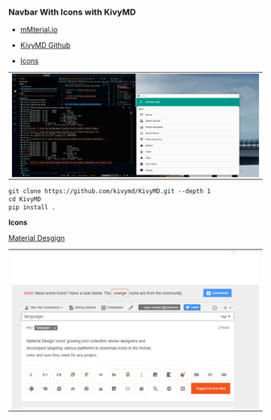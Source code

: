 ### Navbar With Icons with KivyMD

- [mMterial.io](https://material.io/design)

- [KivyMD Github](https://github.com/kivymd/KivyMD)

- [Icons](https://zavoloklom.github.io/material-design-iconic-font/index.html)

<table align="center">
  <tr>
    <td align="center" style="padding=0;width=50%;">
      <img align="center" style="padding=0;" src="../images/kivymd.png" />
    </td>
  </tr>
</table>

```
git clone https://github.com/kivymd/KivyMD.git --depth 1
cd KivyMD
pip install .
```

**Icons**

[Material Desgign](https://materialdesignicons.com/)

<table align="center">
  <tr>
    <td align="center" style="padding=0;width=50%;">
      <img align="center" style="padding=0;" src="../images/materialdesignicons.png" />
    </td>
  </tr>
</table>
